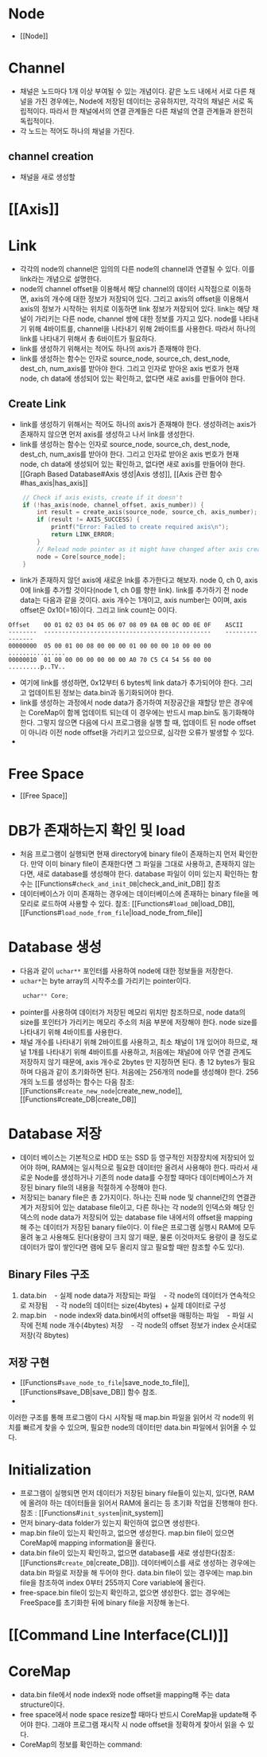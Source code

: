 # Node
- [[Node]]
# Channel
- 채널은 노드마다 1개 이상 부여될 수 있는 개념이다. 같은 노드 내에서 서로 다른 채널을 가진 경우에는, Node에 저장된 데이터는 공유하지만, 각각의 채널은 서로 독립적이다. 따라서 한 채널에서의 연결 관계들은 다른 채널의 연결 관계들과 완전히 독립적이다.
- 각 노드는 적어도 하나의 채널을 가진다. 

## channel creation
- 채널을 새로 생성할 

# [[Axis]]

# Link
- 각각의 node의 channel은 임의의 다른 node의 channel과 연결될 수 있다. 이를 link라는 개념으로 설명한다. 
- node의 channel offset을 이용해서 해당 channel의 데이터 시작점으로 이동하면, axis의 개수에 대한 정보가 저장되어 있다. 그리고 axis의 offset을 이용해서 axis의 정보가 시작하는 위치로 이동하면 link 정보가 저장되어 있다. link는 해당 채널이 가리키는 다른 node, channel 쌍에 대한 정보를 가지고 있다. node를 나타내기 위해 4바이트를, channel을 나타내기 위해 2바이트를 사용한다. 따라서 하나의 link를 나타내기 위해서 총 6바이트가 필요하다.
- link를 생성하기 위해서는 적어도 하나의 axis가 존재해야 한다. 
- link를 생성하는 함수는 인자로 source_node, source_ch, dest_node, dest_ch, num_axis를 받아야 한다. 그리고 인자로 받아온 axis 번호가 현재 node, ch data에 생성되어 있는 확인하고, 없다면 새로 axis를 만들어야 한다. 
## Create Link
- link를 생성하기 위해서는 적어도 하나의 axis가 존재해야 한다. 생성하려는 axis가 존재하지 않으면 먼저 axis를 생성하고 나서 link를 생성한다. 
- link를 생성하는 함수는 인자로 source_node, source_ch, dest_node, dest_ch, num_axis를 받아야 한다. 그리고 인자로 받아온 axis 번호가 현재 node, ch data에 생성되어 있는 확인하고, 없다면 새로 axis를 만들어야 한다. [[Graph Based Database#Axis 생성|Axis 생성]], [[Axis 관련 함수#has_axis|has_axis]]
```c
    // Check if axis exists, create if it doesn't
    if (!has_axis(node, channel_offset, axis_number)) {
        int result = create_axis(source_node, source_ch, axis_number);
        if (result != AXIS_SUCCESS) {
            printf("Error: Failed to create required axis\n");
            return LINK_ERROR;
        }
        // Reload node pointer as it might have changed after axis creation
        node = Core[source_node];
    }
```

- link가 존재하지 않던 axis에 새로운 lnk를 추가한다고 해보자. node 0, ch 0, axis 0에 link를 추가할 것이다(node 1, ch 0를 향한 link). link를 추가하기 전 node data는 다음과 같을 것이다. axis 개수는 1개이고, axis number는 0이며, axis offset은 0x10(=16)이다. 그리고 link count는 0이다. 
```shell
Offset    00 01 02 03 04 05 06 07 08 09 0A 0B 0C 0D 0E 0F    ASCII
--------  -----------------------------------------------    ----------------
00000000  05 00 01 00 08 00 00 00 01 00 00 00 10 00 00 00    ................
00000010  01 00 00 00 00 00 00 00 A0 70 C5 C4 54 56 00 00    .........p..TV..
```
- 여기에 link를 생성하면, 0x12부터 6 bytes씩 link data가 추가되어야 한다. 그리고 업데이트된 정보는 data.bin과 동기화되어야 한다. 
- link를 생성하는 과정에서 node data가 증가하여 저장공간을 재할당 받은 경우에는 CoreMap이 함께 업데이트 되는데 이 경우에는 반드시 map.bin도 동기화해야 한다. 그렇지 않으면 다음에 다시 프로그램을 실행 할 때, 업데이트 된 node offset이 아니라 이전 node offset을 가리키고 있으므로, 심각한 오류가 발생할 수 있다. 
- 

# Free Space
- [[Free Space]]
# DB가 존재하는지 확인 및 load
- 처음 프로그램이 실행되면 현재 directory에 binary file이 존재하는지 먼저 확인한다. 만약 이미 binary file이 존재한다면 그 파일을 그대로 사용하고, 존재하지 않는다면, 새로 database를 생성해야 한다. database 파일이 이미 있는지 확인하는 함수는 [[Functions#`check_and_init_DB`|check_and_init_DB]] 참조 
- 데이터베이스가 이미 존재하는 경우에는 데이터베이스에 존재하는 binary file을 메모리로 로드하여 사용할 수 있다. 참조: [[Functions#`load_DB`|load_DB]], [[Functions#`load_node_from_file`|load_node_from_file]]

# Database 생성
- 다음과 같이 `uchar**` 포인터를 사용하여 node에 대한 정보들을 저장한다.
- `uchar*`는 byte array의 시작주소를 가리키는 pointer이다.
```c
    uchar** Core;
```
- pointer를 사용하여 데이터가 저장된 메모리 위치만 참조하므로, node data의 size를 포인터가 가리키는 메모리 주소의 처음 부분에 저장해야 한다. node size를 나타내기 위해 4바이트를 사용한다. 
- 채널 개수를 나타내기 위해 2바이트를 사용하고, 최소 채널이 1개 있어야 하므로, 채널 1개를 나타내기 위해 4바이트를 사용하고, 처음에는 채널0에 아무 연결 관계도 저장하지 않기 때문에, axis 개수로 2bytes 만 지정하면 된다. 총 12 bytes가 필요하며 다음과 같이 초기화하면 된다. 처음에는 256개의 node를 생성해야 한다. 256개의 노드를 생성하는 함수는 다음 참조: [[Functions#`create_new_node`|create_new_node]], [[Functions#create_DB|create_DB]]

# Database 저장
- 데이터 베이스는 기본적으로 HDD 또는 SSD 등 영구적인 저장장치에 저장되어 있어야 하며, RAM에는 일시적으로 필요한 데이터만 올려서 사용해야 한다. 따라서 새로운 Node를 생성하거나 기존의 node data를 수정할 때마다 데이터베이스가 저장된 binary file의 내용을 적절하게 수정해야 한다. 
- 저장되는 banary file은 총 2가지이다. 하나는 진짜 node 및 channel간의 연결관계가 저장되어 있는 database file이고, 다른 하나는 각 node의 인덱스와 해당 인덱스의 node data가 저장되어 있는 database file 내에서의 offset을 mapping해 주는 데이터가 저장된 banary file이다. 이 file은 프로그램 실행시 RAM에 모두 올려 놓고 사용해도 된다(용량이 크지 않기 때문, 물론 이것마저도 용량이 클 정도로 데이터가 많이 쌓인다면 램에 모두 올리지 않고 필요할 때만 참조할 수도 있다).
## Binary Files 구조
1. data.bin
   - 실제 node data가 저장되는 파일
   - 각 node의 데이터가 연속적으로 저장됨
   - 각 node의 데이터는 size(4bytes) + 실제 데이터로 구성
2. map.bin
   - node index와 data.bin에서의 offset을 매핑하는 파일
   - 파일 시작에 전체 node 개수(4bytes) 저장
   - 각 node의 offset 정보가 index 순서대로 저장(각 8bytes)
## 저장 구현
- [[Functions#`save_node_to_file`|save_node_to_file]], [[Functions#save_DB|save_DB]] 함수 참조.
- 
이러한 구조를 통해 프로그램이 다시 시작될 때 map.bin 파일을 읽어서 각 node의 위치를 빠르게 찾을 수 있으며, 필요한 node의 데이터만 data.bin 파일에서 읽어올 수 있다.

# Initialization
- 프로그램이 실행되면 먼저 데이터가 저장된 binary file들이 있는지, 있다면, RAM에 올려야 하는 데이터들을 읽어서 RAM에 올리는 등 초기화 작업을 진행해야 한다. 참조 : [[Functions#`init_system`|init_system]]
- 먼저 binary-data folder가 있는지 확인하여 없으면 생성한다. 
- map.bin file이 있는지 확인하고, 없으면 생성한다. map.bin file이 있으면 CoreMap에 mapping information을 올린다. 
- data.bin file이 있는지 확인하고, 없으면 database를 새로 생성한다(참조: [[Functions#`create_DB`|create_DB]]). 데이터베이스를 새로 생성하는 경우에는 data.bin 파일로 저장을 해 두어야 한다. data.bin file이 있는 경우에는 map.bin file을 참조하여 index 0부터 255까지 Core variable에 올린다. 
- free-space.bin file이 있는지 확인하고, 없으면 생성한다. 없는 경우에는 FreeSpace를 초기화한 뒤에 binary file을 저장해 놓는다. 

# [[Command Line Interface(CLI)]]

# CoreMap
- data.bin file에서 node index와 node offset을 mapping해 주는 data structure이다. 
- free space에서 node space resize할 때마다 반드시 CoreMap을 update해 주어야 한다. 그래야 프로그램 재시작 시 node offset을 정확하게 찾아서 읽을 수 있다. 
- CoreMap의 정보를 확인하는 command: 